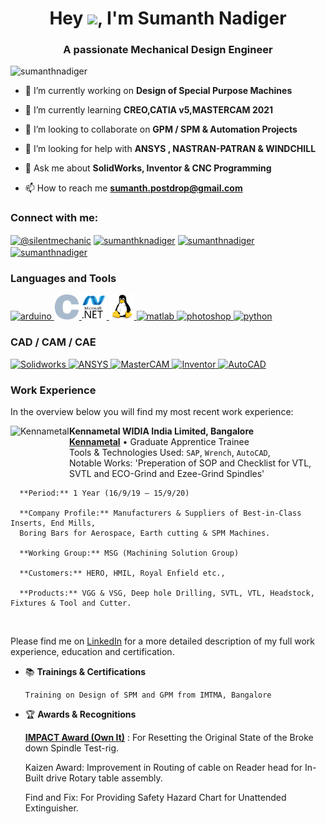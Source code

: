 <h1 align="center">Hey <img src="https://media.giphy.com/media/hvRJCLFzcasrR4ia7z/giphy.gif" width="25px">, I'm Sumanth Nadiger</h1>
<h3 align="center">A passionate Mechanical Design Engineer</h3>

<p align="left"> <img src="https://komarev.com/ghpvc/?username=sumanthnadiger&label=Profile%20views&color=0e75b6&style=flat" alt="sumanthnadiger" /> </p>

- 🔭 I’m currently working on **Design of Special Purpose Machines**

- 🌱 I’m currently learning **CREO,CATIA v5,MASTERCAM 2021**

- 👯 I’m looking to collaborate on **GPM / SPM & Automation Projects**

- 🤝 I’m looking for help with **ANSYS , NASTRAN-PATRAN & WINDCHILL**

- 💬 Ask me about **SolidWorks, Inventor & CNC Programming**

- 📫 How to reach me **sumanth.postdrop@gmail.com**


<h3 align="left">Connect with me:</h3>
<p align="left">
<a href="https://twitter.com/silentmechanic" target="blank"><img align="center" src="https://cdn.jsdelivr.net/npm/simple-icons@3.0.1/icons/twitter.svg" alt="@silentmechanic" height="30" width="40" /></a>
<a href="https://linkedin.com/in/sumanthknadiger" target="blank"><img align="center" src="https://cdn.jsdelivr.net/npm/simple-icons@3.0.1/icons/linkedin.svg" alt="sumanthknadiger" height="30" width="40" /></a>
<a href="https://instagram.com/sumanthnadiger" target="blank"><img align="center" src="https://cdn.jsdelivr.net/npm/simple-icons@3.0.1/icons/instagram.svg" alt="sumanthnadiger" height="30" width="40" /></a>
<a href="https://www.notion.so/mechdesign" target="blank"><img align="center" src="https://simpleicons.org/icons/notion.svg" alt="sumanthnadiger" height="30" width="40" /></a>
</p>

<h3 align="left">Languages and Tools</h3>
<p align="left"> 
<a href="https://www.arduino.cc/" target="_blank"> <img src="https://cdn.worldvectorlogo.com/logos/arduino-1.svg" alt="arduino" width="40" height="40"/> </a> <a href="https://www.cprogramming.com/" target="_blank"> <img src="https://raw.githubusercontent.com/devicons/devicon/master/icons/c/c-original.svg" alt="c" width="40" height="40"/> </a> <a href="https://dotnet.microsoft.com/" target="_blank"> <img src="https://raw.githubusercontent.com/devicons/devicon/master/icons/dot-net/dot-net-original-wordmark.svg" alt="dotnet" width="40" height="40"/> </a> <a href="https://www.linux.org/" target="_blank"> <img src="https://raw.githubusercontent.com/devicons/devicon/master/icons/linux/linux-original.svg" alt="linux" width="40" height="40"/> </a> <a href="https://www.mathworks.com/" target="_blank"> <img src="https://raw.githubusercontent.com/simple-icons/simple-icons/master/icons/mathworks.svg" alt="matlab" width="40" height="40"/> </a> <a href="https://www.photoshop.com/en" target="_blank"> <img src="https://simpleicons.org/icons/adobephotoshop.svg" alt="photoshop" width="40" height="40"/> </a> <a href="https://www.python.org" target="_blank"> <img src="https://simpleicons.org/icons/python.svg" alt="python" width="40" height="40"/> </a> </p>

<h3 align="left">CAD / CAM / CAE</h3>
<p align="left"> <a href="https://https://www.solidworks.com/" target="_blank"> <img src="https://img.icons8.com/color/452/solidworks.png" alt="Solidworks" width="40" height="40"/> </a> <a href="https://https://www.Ansys.com/" target="_blank"> <img src="https://media-exp1.licdn.com/dms/image/C4E0BAQHfvGj3c61V2w/company-logo_200_200/0/1582550958594?e=1628121600&v=beta&t=jiFrUNzXufzSSE9jxOJeSHrJLWfDARaITojcbmO_9_Q" alt="ANSYS" width="40" height="40"/> </a> <a href="https://www.mastercam.com/" target="_blank"> <img src="https://www.solidworks.com/sites/default/files/files.solidworks.com/partners/company-logos/micon-and-mastercam2121.png" alt="MasterCAM" width="40" height="40"/> </a> <a href="https://www.autodesk.com/" target="_blank"> <img src="https://blogs.autodesk.com/inventor/wp-content/uploads/sites/73/2017/09/inventor-icon-128px-hd.png" alt="Inventor" width="40" height="40"/> </a> <a href="https://www.autodesk.com/" target="_blank"> <img src="https://img.icons8.com/color/2x/autodesk-autocad.png" alt="AutoCAD" width="40" height="40"/> </a>
</p>

### Work Experience
In the overview below you will find my most recent work experience:

[<img align="left" height="94px" width="94px" alt="Kennametal" src="https://iconape.com/wp-content/files/pm/73145/svg/kennametal.svg"/>](http://www.kennametal.com/)

**Kennametal WIDIA India Limited, Bangalore** \
[**Kennametal**](http://www.kennametal.com/) • Graduate Apprentice Trainee \
Tools & Technologies Used: `SAP`, `Wrench`, `AutoCAD`, \
Notable Works: 'Preperation of SOP and Checklist for VTL, SVTL and ECO-Grind and Ezee-Grind Spindles'
      
      **Period:** 1 Year (16/9/19 – 15/9/20)
      
      **Company Profile:** Manufacturers & Suppliers of Best-in-Class Inserts, End Mills, 
      Boring Bars for Aerospace, Earth cutting & SPM Machines.
      
      **Working Group:** MSG (Machining Solution Group)
      
      **Customers:** HERO, HMIL, Royal Enfield etc.,
      
      **Products:** VGG & VSG, Deep hole Drilling, SVTL, VTL, Headstock, Fixtures & Tool and Cutter.
<br/>

Please find me on [LinkedIn](https://linkedin.com/in/sumanthknadiger) for a more detailed description of my full work experience, education and certification.
      
- 📚 **Trainings & Certifications**
      
      Training on Design of SPM and GPM from IMTMA, Bangalore
      
- 🏆 **Awards & Recognitions**
      
     [**IMPACT Award (Own It)**](https://docs.google.com/viewer?url=https://github.com/SumanthNadiger/SumanthNadiger/blob/main/Documents/E-Certificate.pdf) : For Resetting the Original State of the Broke down Spindle Test-rig.
      
     Kaizen Award: Improvement in Routing of cable on Reader head for In-Built drive Rotary table assembly.
      
     Find and Fix: For Providing Safety Hazard Chart for Unattended Extinguisher.

